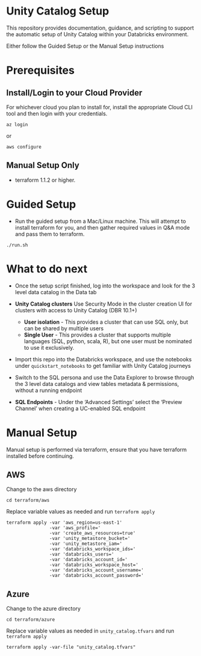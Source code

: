 # Unity Catalog Setup
This repository provides documentation, guidance, and scripting to support the automatic setup of Unity Catalog within your Databricks environment.

Either follow the Guided Setup or the Manual Setup instructions

# Prerequisites
## Install/Login to your Cloud Provider
For whichever cloud you plan to install for, install the appropriate Cloud CLI tool and then login with your credentials.

`az login`

or 

`aws configure`

## Manual Setup Only
* terraform 1.1.2 or higher.

# Guided Setup
- Run the guided setup from a Mac/Linux machine. This will attempt to install terraform for you, and then gather required values in Q&A mode and pass them to terraform.

```commandline
./run.sh
```

# What to do next
- Once the setup script finished, log into the workspace and look for the 3 level data catalog in the Data tab

- **Unity Catalog clusters** Use Security Mode in the cluster creation UI for clusters with access to Unity Catalog (DBR 10.1+)
    - **User isolation** - This provides a cluster that can use SQL only, but can be shared by multiple users
    - **Single User** - This provides a cluster that supports multiple languages (SQL, python, scala, R), but one user must be nominated to use it exclusively.

- Import this repo into the Databricks workspace, and use the notebooks under `quickstart_notebooks` to get familiar with Unity Catalog journeys

- Switch to the SQL persona and use the Data Explorer to browse through the 3 level data catalogs and view tables metadata & permissions, without a running endpoint

- **SQL Endpoints** - Under the ‘Advanced Settings’ select the ‘Preview Channel’ when creating a UC-enabled SQL endpoint

# Manual Setup
Manual setup is performed via terraform, ensure that you have terraform installed before continuing.
## AWS
Change to the aws directory
```commandline
cd terraform/aws
```

Replace variable values as needed and run `terraform apply`

```commandline
terraform apply -var 'aws_region=us-east-1'
                -var 'aws_profile='
                -var 'create_aws_resources=true'
                -var 'unity_metastore_bucket='
                -var 'unity_metastore_iam='
                -var 'databricks_workspace_ids='
                -var 'databricks_users='
                -var 'databricks_account_id='
                -var 'databricks_workspace_host='
                -var 'databricks_account_username='
                -var 'databricks_account_password='
```

## Azure
Change to the azure directory
```
cd terraform/azure
```

Replace variable values as needed in `unity_catalog.tfvars` and run `terraform apply`
```commandline
terraform apply -var-file "unity_catalog.tfvars"
```
